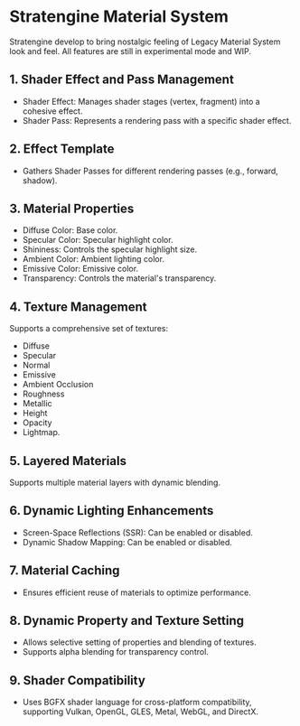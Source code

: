 # Stratengine Material System
Stratengine develop to bring nostalgic feeling of Legacy Material System look and feel.
All features are still in experimental mode and WIP.

## 1. Shader Effect and Pass Management

- Shader Effect: Manages shader stages (vertex, fragment) into a cohesive effect.
- Shader Pass: Represents a rendering pass with a specific shader effect.

## 2. Effect Template

- Gathers Shader Passes for different rendering passes (e.g., forward, shadow).

## 3. Material Properties

- Diffuse Color: Base color.
- Specular Color: Specular highlight color.
- Shininess: Controls the specular highlight size.
- Ambient Color: Ambient lighting color.
- Emissive Color: Emissive color.
- Transparency: Controls the material's transparency.

## 4. Texture Management

Supports a comprehensive set of textures: 
- Diffuse 
- Specular 
- Normal 
- Emissive 
- Ambient Occlusion 
- Roughness 
- Metallic 
- Height 
- Opacity 
- Lightmap.


## 5. Layered Materials

Supports multiple material layers with dynamic blending.

## 6. Dynamic Lighting Enhancements

- Screen-Space Reflections (SSR): Can be enabled or disabled.
- Dynamic Shadow Mapping: Can be enabled or disabled.

## 7. Material Caching

- Ensures efficient reuse of materials to optimize performance.


## 8. Dynamic Property and Texture Setting

- Allows selective setting of properties and blending of textures.
- Supports alpha blending for transparency control.

## 9. Shader Compatibility

- Uses BGFX shader language for cross-platform compatibility, supporting Vulkan, OpenGL, GLES, Metal, WebGL, and DirectX.